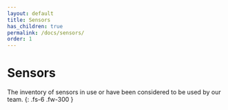```yaml
---
layout: default
title: Sensors
has_children: true
permalink: /docs/sensors/
order: 1
---
```


# Sensors

The inventory of sensors in use or have been considered to be used by our team.
{: .fs-6 .fw-300 }
